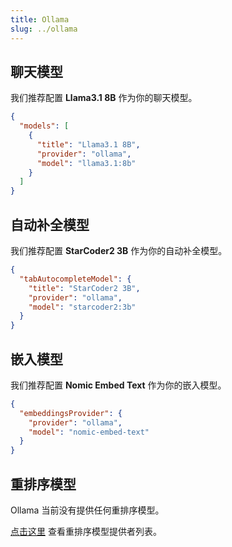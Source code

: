 ```yaml
---
title: Ollama
slug: ../ollama
---
```


## 聊天模型

我们推荐配置 **Llama3.1 8B** 作为你的聊天模型。

```json title="config.json"
{
  "models": [
    {
      "title": "Llama3.1 8B",
      "provider": "ollama",
      "model": "llama3.1:8b"
    }
  ]
}
```

## 自动补全模型

我们推荐配置 **StarCoder2 3B** 作为你的自动补全模型。

```json title="config.json"
{
  "tabAutocompleteModel": {
    "title": "StarCoder2 3B",
    "provider": "ollama",
    "model": "starcoder2:3b"
  }
}
```

## 嵌入模型

我们推荐配置 **Nomic Embed Text** 作为你的嵌入模型。

```json title="config.json"
{
  "embeddingsProvider": {
    "provider": "ollama",
    "model": "nomic-embed-text"
  }
}
```

## 重排序模型

Ollama 当前没有提供任何重排序模型。

[点击这里](../../model-roles/reranking.md) 查看重排序模型提供者列表。
